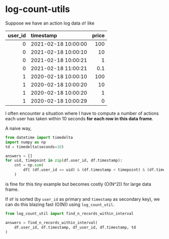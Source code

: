 # log-count-utils

Suppose we have an action log data `df` like

| user_id | timestamp           | price |
| ------: | :------------------ | ----: |
|       0 | 2021-02-18 10:00:00 |   100 |
|       0 | 2021-02-18 10:00:10 |    10 |
|       0 | 2021-02-18 10:00:21 |     1 |
|       0 | 2021-02-18 11:00:21 |   0.1 |
|       1 | 2020-02-18 10:00:10 |   100 |
|       1 | 2020-02-18 10:00:20 |    10 |
|       1 | 2020-02-18 10:00:20 |     1 |
|       1 | 2020-02-18 10:00:29 |     0 |

I often encounter a situation where I have to compute a number of actions each user has taken within 10 seconds **for each row in this data frame**.

A naive way,

```python
from datetime import timedelta
import numpy as np
td = timedelta(seconds=10)

answers = []
for uid, timepoint in zip(df.user_id, df.timestamp):
    cnt = np.sum(
        df[ (df.user_id == uid) & (df.timestamp < timepoint) & (df.timestamp >= (timepoint - td))]
    )
```

is fine for this tiny example but becomes costly (O(N^2)) for large data frame.

If `df` is sorted (by `user_id` as primary and `timestamp` as secondary key),
we can do this blazing fast (O(N)) using `log_count_util`.

```python
from log_count_util import find_n_records_within_interval

answers = find_n_records_within_interval(
    df.user_id, df.timestamp, df_user_id, df.timestamp, td
)
```
